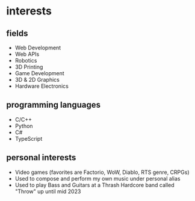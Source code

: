 # interests

## fields

- Web Development
- Web APIs
- Robotics
- 3D Printing
- Game Development
- 3D & 2D Graphics
- Hardware Electronics

## programming languages

- C/C++
- Python
- C#
- TypeScript

## personal interests

- Video games (favorites are Factorio, WoW, Diablo, RTS genre, CRPGs)
- Used to compose and perform my own music under personal alias
- Used to play Bass and Guitars at a Thrash Hardcore band called "Throw" up until mid 2023
